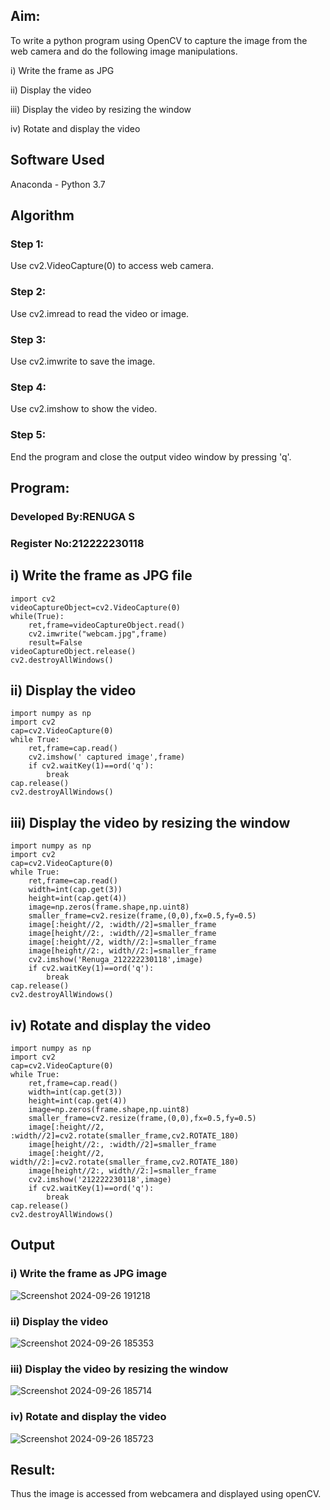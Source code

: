 
## Aim:
 
To write a python program using OpenCV to capture the image from the web camera and do the following image manipulations.

i) Write the frame as JPG 

ii) Display the video

iii) Display the video by resizing the window

iv) Rotate and display the video

## Software Used
Anaconda - Python 3.7

## Algorithm
### Step 1:
Use cv2.VideoCapture(0) to access web camera.

### Step 2:
Use cv2.imread to read the video or image.

### Step 3:
Use cv2.imwrite to save the image.

### Step 4:
Use cv2.imshow to show the video.

### Step 5:
End the program and close the output video window by pressing 'q'.

## Program:
### Developed By:RENUGA S
### Register No:212222230118

## i) Write the frame as JPG file
```
import cv2
videoCaptureObject=cv2.VideoCapture(0)
while(True):
    ret,frame=videoCaptureObject.read()
    cv2.imwrite("webcam.jpg",frame)
    result=False
videoCaptureObject.release()
cv2.destroyAllWindows()
```
## ii) Display the video
```
import numpy as np
import cv2
cap=cv2.VideoCapture(0)
while True:
    ret,frame=cap.read()
    cv2.imshow(' captured image',frame)
    if cv2.waitKey(1)==ord('q'):
        break
cap.release()
cv2.destroyAllWindows()
```
## iii) Display the video by resizing the window
```
import numpy as np
import cv2
cap=cv2.VideoCapture(0)
while True:
    ret,frame=cap.read()
    width=int(cap.get(3))
    height=int(cap.get(4))
    image=np.zeros(frame.shape,np.uint8)
    smaller_frame=cv2.resize(frame,(0,0),fx=0.5,fy=0.5)
    image[:height//2, :width//2]=smaller_frame
    image[height//2:, :width//2]=smaller_frame
    image[:height//2, width//2:]=smaller_frame
    image[height//2:, width//2:]=smaller_frame
    cv2.imshow('Renuga_212222230118',image)
    if cv2.waitKey(1)==ord('q'):
        break
cap.release()
cv2.destroyAllWindows()
```
## iv) Rotate and display the video
```
import numpy as np
import cv2
cap=cv2.VideoCapture(0)
while True:
    ret,frame=cap.read()
    width=int(cap.get(3))
    height=int(cap.get(4))
    image=np.zeros(frame.shape,np.uint8)
    smaller_frame=cv2.resize(frame,(0,0),fx=0.5,fy=0.5)
    image[:height//2, :width//2]=cv2.rotate(smaller_frame,cv2.ROTATE_180)
    image[height//2:, :width//2]=smaller_frame
    image[:height//2, width//2:]=cv2.rotate(smaller_frame,cv2.ROTATE_180)
    image[height//2:, width//2:]=smaller_frame
    cv2.imshow('212222230118',image)
    if cv2.waitKey(1)==ord('q'):
        break
cap.release()
cv2.destroyAllWindows()
```

## Output

### i) Write the frame as JPG image
![Screenshot 2024-09-26 191218](https://github.com/user-attachments/assets/d2739796-8005-4ddb-9fac-5fb7c341c23c)

### ii) Display the video
![Screenshot 2024-09-26 185353](https://github.com/user-attachments/assets/188b69ee-224b-4ae4-8dda-6480749a067d)

### iii) Display the video by resizing the window
![Screenshot 2024-09-26 185714](https://github.com/user-attachments/assets/7ea22fd1-1b48-4ea9-b7a8-35e221a5d612)

### iv) Rotate and display the video

![Screenshot 2024-09-26 185723](https://github.com/user-attachments/assets/28235aa9-d322-4234-8f24-9f8892443611)

## Result:
Thus the image is accessed from webcamera and displayed using openCV.
